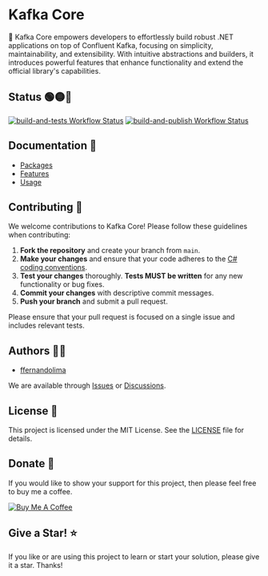 # Kafka Core

:rocket: Kafka Core empowers developers to effortlessly build robust .NET applications on top of Confluent Kafka, focusing on simplicity, maintainability, and extensibility. With intuitive abstractions and builders, it introduces powerful features that enhance functionality and extend the official library's capabilities.

## Status :green_circle::yellow_circle::red_circle:

[![build-and-tests Workflow Status](https://github.com/ffernandolima/confluent-kafka-core-dotnet/actions/workflows/build-and-tests.yml/badge.svg?branch=main)](https://github.com/ffernandolima/confluent-kafka-core-dotnet/actions/workflows/build-and-tests.yml/badge.svg?branch=main)
[![build-and-publish Workflow Status](https://github.com/ffernandolima/confluent-kafka-core-dotnet/actions/workflows/build-and-publish.yml/badge.svg?branch=main)](https://github.com/ffernandolima/confluent-kafka-core-dotnet/actions/workflows/build-and-publish.yml/badge.svg?branch=main)

## Documentation :open_book:

- [Packages](/docs/Packages.md)
- [Features](/docs/Features.md)
- [Usage](/docs/Usage.md)

## Contributing :handshake:

We welcome contributions to Kafka Core! Please follow these guidelines when contributing:

1. **Fork the repository** and create your branch from `main`.
2. **Make your changes** and ensure that your code adheres to the [C# coding conventions](https://docs.microsoft.com/en-us/dotnet/csharp/programming-guide/inside-a-program/coding-conventions).
3. **Test your changes** thoroughly. **Tests MUST be written** for any new functionality or bug fixes.
4. **Commit your changes** with descriptive commit messages.
5. **Push your branch** and submit a pull request.

Please ensure that your pull request is focused on a single issue and includes relevant tests.

## Authors :man_technologist:

- [ffernandolima](https://github.com/ffernandolima)

We are available through [Issues](https://github.com/ffernandolima/confluent-kafka-core-dotnet/issues) or [Discussions](https://github.com/ffernandolima/confluent-kafka-core-dotnet/discussions).

## License :page_facing_up:

This project is licensed under the MIT License. See the [LICENSE](LICENSE) file for details.

## Donate :heart_hands:

If you would like to show your support for this project, then please feel free to buy me a coffee.

<a href="https://www.buymeacoffee.com/fernandolima" target="_blank"><img src="https://www.buymeacoffee.com/assets/img/custom_images/white_img.png" alt="Buy Me A Coffee" style="height: auto !important;width: auto !important;" ></a>

## Give a Star! :star:

If you like or are using this project to learn or start your solution, please give it a star. Thanks!